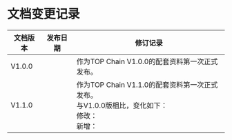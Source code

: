 # 文档变更记录

| 文档版本 | 发布日期 | 修订记录                                                     |
| -------- | -------- | ------------------------------------------------------------ |
| V1.0.0   |          | 作为TOP Chain V1.0.0的配套资料第一次正式发布。               |
| V1.1.0   |          | 作为TOP Chain V1.1.0的配套资料第一次正式发布。<br/>与V1.0.0版相比，变化如下：<br/>修改：<br/>新增：<br/> |

